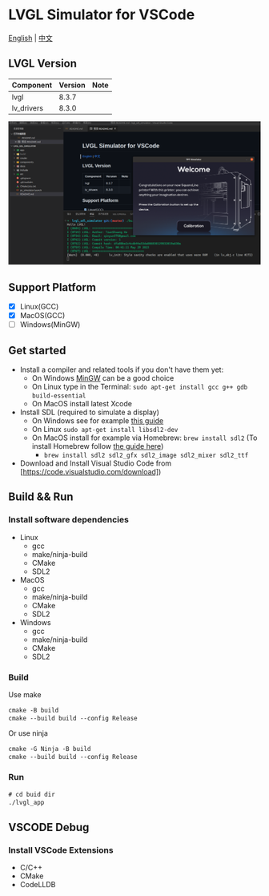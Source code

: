 # LVGL Simulator for VSCode

[English](README.md) | [中文](README_CN.md)

## LVGL Version

| Component | Version | Note |
| :--- | :--- | :--- |
| lvgl | 8.3.7 | |
| lv_drivers | 8.3.0 | |

![LVGL](./docs/images/lvgl_sdl_simulator.png)

## Support Platform

- [x] Linux(GCC)
- [x] MacOS(GCC)
- [ ] Windows(MinGW)

## Get started
- Install a compiler and related tools if you don't have them yet:
  - On Windows [MinGW](https://www.mingw-w64.org/) can be a good choice
  - On Linux type in the Terminal: `sudo apt-get install gcc g++ gdb build-essential`
  - On MacOS install latest Xcode
- Install SDL (required to simulate a display)
  - On Windows see for example [this guide](https://www.caveofprogramming.com/c-for-complete-beginners/setting-up-sdl-windows.html)
  - On Linux `sudo apt-get install libsdl2-dev`
  - On MacOS install for example via Homebrew: `brew install sdl2` (To install Homebrew follow [the guide here](https://brew.sh/))
    - `brew install sdl2 sdl2_gfx sdl2_image sdl2_mixer sdl2_ttf`
- Download and Install Visual Studio Code from [https://code.visualstudio.com/download])

## Build && Run

### Install software dependencies

- Linux
    - gcc
    - make/ninja-build
    - CMake
    - SDL2
- MacOS
    - gcc
    - make/ninja-build
    - CMake
    - SDL2
- Windows
    - gcc
    - make/ninja-build
    - CMake
    - SDL2

### Build

Use make

```shell
cmake -B build
cmake --build build --config Release
```

Or use ninja

```shell
cmake -G Ninja -B build
cmake --build build --config Release
```

### Run

```shell
# cd buid dir
./lvgl_app
```


## VSCODE Debug

### Install VSCode Extensions

- C/C++
- CMake
- CodeLLDB